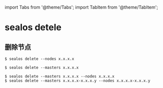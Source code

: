 import Tabs from '@theme/Tabs';
import TabItem from '@theme/TabItem';

# sealos detele

## 删除节点

<Tabs groupId="imageNum">
  <TabItem value="single" label="节点" default>

```shell
$ sealos delete --nodes x.x.x.x
```

  </TabItem>

  <TabItem value="multiple" label="Master 节点" default>

```shell
$ sealos delete --masters x.x.x.x
```

  </TabItem>

  <TabItem value="both" label="节点和 Master 节点" default>

```shell
$ sealos delete --masters x.x.x.x --nodes x.x.x.x
$ sealos delete --masters x.x.x.x-x.x.x.y --nodes x.x.x.x-x.x.x.y
```

  </TabItem>

</Tabs>
